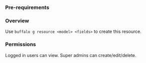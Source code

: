 ### Pre-requirements



### Overview

Use `buffalo g resource <model> <fields>` to create this resource. 

### Permissions

Logged in users can view. Super admins can create/edit/delete.
